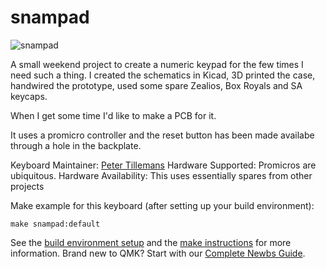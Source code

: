 # snampad

![snampad](https://imgur.com/gallery/tPDHeB9?s=fbm)

A small weekend project to create a numeric keypad for the few times I need such a thing.
I created the schematics in Kicad, 3D printed the case, handwired the prototype, used some
spare Zealios, Box Royals and SA keycaps.

When I get some time I'd like to make a PCB for it.

It uses a promicro controller and the reset button has been made availabe through a hole in the backplate.


Keyboard Maintainer: [Peter Tillemans](https://github.com/ptillemans)
Hardware Supported: Promicros are ubiquitous.
Hardware Availability: This uses essentially spares from other projects


Make example for this keyboard (after setting up your build environment):

    make snampad:default

See the [build environment setup](https://docs.qmk.fm/#/getting_started_build_tools) and the [make instructions](https://docs.qmk.fm/#/getting_started_make_guide) for more information. Brand new to QMK? Start with our [Complete Newbs Guide](https://docs.qmk.fm/#/newbs).
